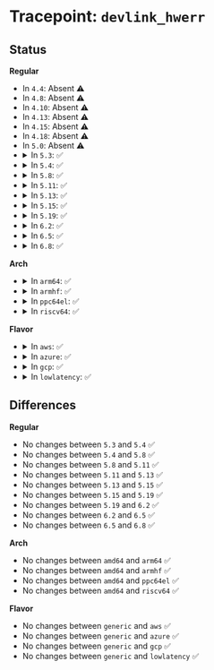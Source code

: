 # Tracepoint: <code>devlink_hwerr</code>

## Status
<b>Regular</b>
<ul>
<li>
In <code>4.4</code>: Absent ⚠️
</li>
<li>
In <code>4.8</code>: Absent ⚠️
</li>
<li>
In <code>4.10</code>: Absent ⚠️
</li>
<li>
In <code>4.13</code>: Absent ⚠️
</li>
<li>
In <code>4.15</code>: Absent ⚠️
</li>
<li>
In <code>4.18</code>: Absent ⚠️
</li>
<li>
In <code>5.0</code>: Absent ⚠️
</li>
<li>
<details>
<summary>In <code>5.3</code>: ✅</summary>

Event:

```c
struct trace_event_raw_devlink_hwerr {
    struct trace_entry ent;
    u32 __data_loc_bus_name;
    u32 __data_loc_dev_name;
    u32 __data_loc_driver_name;
    int err;
    u32 __data_loc_msg;
    char __data[0];
};
```
Function:

```c
void trace_event_raw_event_devlink_hwerr(void *__data, const struct devlink *devlink, int err, const char *msg);
```
</details>
</li>
<li>
<details>
<summary>In <code>5.4</code>: ✅</summary>

Event:

```c
struct trace_event_raw_devlink_hwerr {
    struct trace_entry ent;
    u32 __data_loc_bus_name;
    u32 __data_loc_dev_name;
    u32 __data_loc_driver_name;
    int err;
    u32 __data_loc_msg;
    char __data[0];
};
```
Function:

```c
void trace_event_raw_event_devlink_hwerr(void *__data, const struct devlink *devlink, int err, const char *msg);
```
</details>
</li>
<li>
<details>
<summary>In <code>5.8</code>: ✅</summary>

Event:

```c
struct trace_event_raw_devlink_hwerr {
    struct trace_entry ent;
    u32 __data_loc_bus_name;
    u32 __data_loc_dev_name;
    u32 __data_loc_driver_name;
    int err;
    u32 __data_loc_msg;
    char __data[0];
};
```
Function:

```c
void trace_event_raw_event_devlink_hwerr(void *__data, const struct devlink *devlink, int err, const char *msg);
```
</details>
</li>
<li>
<details>
<summary>In <code>5.11</code>: ✅</summary>

Event:

```c
struct trace_event_raw_devlink_hwerr {
    struct trace_entry ent;
    u32 __data_loc_bus_name;
    u32 __data_loc_dev_name;
    u32 __data_loc_driver_name;
    int err;
    u32 __data_loc_msg;
    char __data[0];
};
```
Function:

```c
void trace_event_raw_event_devlink_hwerr(void *__data, const struct devlink *devlink, int err, const char *msg);
```
</details>
</li>
<li>
<details>
<summary>In <code>5.13</code>: ✅</summary>

Event:

```c
struct trace_event_raw_devlink_hwerr {
    struct trace_entry ent;
    u32 __data_loc_bus_name;
    u32 __data_loc_dev_name;
    u32 __data_loc_driver_name;
    int err;
    u32 __data_loc_msg;
    char __data[0];
};
```
Function:

```c
void trace_event_raw_event_devlink_hwerr(void *__data, const struct devlink *devlink, int err, const char *msg);
```
</details>
</li>
<li>
<details>
<summary>In <code>5.15</code>: ✅</summary>

Event:

```c
struct trace_event_raw_devlink_hwerr {
    struct trace_entry ent;
    u32 __data_loc_bus_name;
    u32 __data_loc_dev_name;
    u32 __data_loc_driver_name;
    int err;
    u32 __data_loc_msg;
    char __data[0];
};
```
Function:

```c
void trace_event_raw_event_devlink_hwerr(void *__data, const struct devlink *devlink, int err, const char *msg);
```
</details>
</li>
<li>
<details>
<summary>In <code>5.19</code>: ✅</summary>

Event:

```c
struct trace_event_raw_devlink_hwerr {
    struct trace_entry ent;
    u32 __data_loc_bus_name;
    u32 __data_loc_dev_name;
    u32 __data_loc_driver_name;
    int err;
    u32 __data_loc_msg;
    char __data[0];
};
```
Function:

```c
void trace_event_raw_event_devlink_hwerr(void *__data, const struct devlink *devlink, int err, const char *msg);
```
</details>
</li>
<li>
<details>
<summary>In <code>6.2</code>: ✅</summary>

Event:

```c
struct trace_event_raw_devlink_hwerr {
    struct trace_entry ent;
    u32 __data_loc_bus_name;
    u32 __data_loc_dev_name;
    u32 __data_loc_driver_name;
    int err;
    u32 __data_loc_msg;
    char __data[0];
};
```
Function:

```c
void trace_event_raw_event_devlink_hwerr(void *__data, const struct devlink *devlink, int err, const char *msg);
```
</details>
</li>
<li>
<details>
<summary>In <code>6.5</code>: ✅</summary>

Event:

```c
struct trace_event_raw_devlink_hwerr {
    struct trace_entry ent;
    u32 __data_loc_bus_name;
    u32 __data_loc_dev_name;
    u32 __data_loc_driver_name;
    int err;
    u32 __data_loc_msg;
    char __data[0];
};
```
Function:

```c
void trace_event_raw_event_devlink_hwerr(void *__data, const struct devlink *devlink, int err, const char *msg);
```
</details>
</li>
<li>
<details>
<summary>In <code>6.8</code>: ✅</summary>

Event:

```c
struct trace_event_raw_devlink_hwerr {
    struct trace_entry ent;
    u32 __data_loc_bus_name;
    u32 __data_loc_dev_name;
    u32 __data_loc_driver_name;
    int err;
    u32 __data_loc_msg;
    char __data[0];
};
```
Function:

```c
void trace_event_raw_event_devlink_hwerr(void *__data, const struct devlink *devlink, int err, const char *msg);
```
</details>
</li>
</ul>
<b>Arch</b>
<ul>
<li>
<details>
<summary>In <code>arm64</code>: ✅</summary>

Event:

```c
struct trace_event_raw_devlink_hwerr {
    struct trace_entry ent;
    u32 __data_loc_bus_name;
    u32 __data_loc_dev_name;
    u32 __data_loc_driver_name;
    int err;
    u32 __data_loc_msg;
    char __data[0];
};
```
Function:

```c
void trace_event_raw_event_devlink_hwerr(void *__data, const struct devlink *devlink, int err, const char *msg);
```
</details>
</li>
<li>
<details>
<summary>In <code>armhf</code>: ✅</summary>

Event:

```c
struct trace_event_raw_devlink_hwerr {
    struct trace_entry ent;
    u32 __data_loc_bus_name;
    u32 __data_loc_dev_name;
    u32 __data_loc_driver_name;
    int err;
    u32 __data_loc_msg;
    char __data[0];
};
```
Function:

```c
void trace_event_raw_event_devlink_hwerr(void *__data, const struct devlink *devlink, int err, const char *msg);
```
</details>
</li>
<li>
<details>
<summary>In <code>ppc64el</code>: ✅</summary>

Event:

```c
struct trace_event_raw_devlink_hwerr {
    struct trace_entry ent;
    u32 __data_loc_bus_name;
    u32 __data_loc_dev_name;
    u32 __data_loc_driver_name;
    int err;
    u32 __data_loc_msg;
    char __data[0];
};
```
Function:

```c
void trace_event_raw_event_devlink_hwerr(void *__data, const struct devlink *devlink, int err, const char *msg);
```
</details>
</li>
<li>
<details>
<summary>In <code>riscv64</code>: ✅</summary>

Event:

```c
struct trace_event_raw_devlink_hwerr {
    struct trace_entry ent;
    u32 __data_loc_bus_name;
    u32 __data_loc_dev_name;
    u32 __data_loc_driver_name;
    int err;
    u32 __data_loc_msg;
    char __data[0];
};
```
Function:

```c
void trace_event_raw_event_devlink_hwerr(void *__data, const struct devlink *devlink, int err, const char *msg);
```
</details>
</li>
</ul>
<b>Flavor</b>
<ul>
<li>
<details>
<summary>In <code>aws</code>: ✅</summary>

Event:

```c
struct trace_event_raw_devlink_hwerr {
    struct trace_entry ent;
    u32 __data_loc_bus_name;
    u32 __data_loc_dev_name;
    u32 __data_loc_driver_name;
    int err;
    u32 __data_loc_msg;
    char __data[0];
};
```
Function:

```c
void trace_event_raw_event_devlink_hwerr(void *__data, const struct devlink *devlink, int err, const char *msg);
```
</details>
</li>
<li>
<details>
<summary>In <code>azure</code>: ✅</summary>

Event:

```c
struct trace_event_raw_devlink_hwerr {
    struct trace_entry ent;
    u32 __data_loc_bus_name;
    u32 __data_loc_dev_name;
    u32 __data_loc_driver_name;
    int err;
    u32 __data_loc_msg;
    char __data[0];
};
```
Function:

```c
void trace_event_raw_event_devlink_hwerr(void *__data, const struct devlink *devlink, int err, const char *msg);
```
</details>
</li>
<li>
<details>
<summary>In <code>gcp</code>: ✅</summary>

Event:

```c
struct trace_event_raw_devlink_hwerr {
    struct trace_entry ent;
    u32 __data_loc_bus_name;
    u32 __data_loc_dev_name;
    u32 __data_loc_driver_name;
    int err;
    u32 __data_loc_msg;
    char __data[0];
};
```
Function:

```c
void trace_event_raw_event_devlink_hwerr(void *__data, const struct devlink *devlink, int err, const char *msg);
```
</details>
</li>
<li>
<details>
<summary>In <code>lowlatency</code>: ✅</summary>

Event:

```c
struct trace_event_raw_devlink_hwerr {
    struct trace_entry ent;
    u32 __data_loc_bus_name;
    u32 __data_loc_dev_name;
    u32 __data_loc_driver_name;
    int err;
    u32 __data_loc_msg;
    char __data[0];
};
```
Function:

```c
void trace_event_raw_event_devlink_hwerr(void *__data, const struct devlink *devlink, int err, const char *msg);
```
</details>
</li>
</ul>

## Differences
<b>Regular</b>
<ul>
<li>
No changes between <code>5.3</code> and <code>5.4</code> ✅
</li>
<li>
No changes between <code>5.4</code> and <code>5.8</code> ✅
</li>
<li>
No changes between <code>5.8</code> and <code>5.11</code> ✅
</li>
<li>
No changes between <code>5.11</code> and <code>5.13</code> ✅
</li>
<li>
No changes between <code>5.13</code> and <code>5.15</code> ✅
</li>
<li>
No changes between <code>5.15</code> and <code>5.19</code> ✅
</li>
<li>
No changes between <code>5.19</code> and <code>6.2</code> ✅
</li>
<li>
No changes between <code>6.2</code> and <code>6.5</code> ✅
</li>
<li>
No changes between <code>6.5</code> and <code>6.8</code> ✅
</li>
</ul>
<b>Arch</b>
<ul>
<li>
No changes between <code>amd64</code> and <code>arm64</code> ✅
</li>
<li>
No changes between <code>amd64</code> and <code>armhf</code> ✅
</li>
<li>
No changes between <code>amd64</code> and <code>ppc64el</code> ✅
</li>
<li>
No changes between <code>amd64</code> and <code>riscv64</code> ✅
</li>
</ul>
<b>Flavor</b>
<ul>
<li>
No changes between <code>generic</code> and <code>aws</code> ✅
</li>
<li>
No changes between <code>generic</code> and <code>azure</code> ✅
</li>
<li>
No changes between <code>generic</code> and <code>gcp</code> ✅
</li>
<li>
No changes between <code>generic</code> and <code>lowlatency</code> ✅
</li>
</ul>
